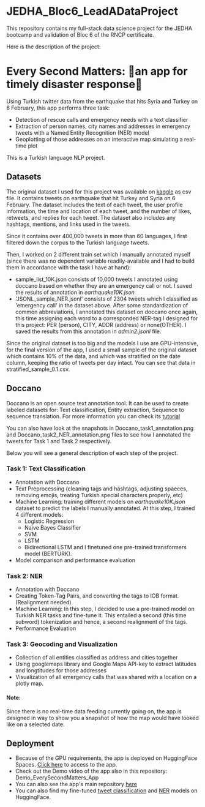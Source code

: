 # JEDHA_Bloc6_LeadADataProject
This repository contains my full-stack data science project for the JEDHA bootcamp and validation of Bloc 6 of the RNCP certificate. 

Here is the description of the project:

# Every Second Matters: 🚨an app for timely disaster response🚨

Using Turkish twitter data from the earthquake that hits Syria and Turkey on 6 February, this app performs three task:

- Detection of rescue calls and emergency needs with a text classifier
-  Extraction of person names, city names and addresses in emergency tweets with a Named Entity Recognition (NER) model
-  Geoplotting of those addresses on an interactive map simulating a real-time plot

This is a Turkish language NLP project.

## Datasets

The original dataset I used for this project was available on [kaggle]("https://www.kaggle.com/datasets/swaptr/turkey-earthquake-tweets") as csv file. It contains tweets on earthquake that hit Turkey and Syria on 6 February. The dataset includes the text of each tweet, the user profile information, the time and location of each tweet, and the number of likes, retweets, and replies for each tweet. The dataset also includes any hashtags, mentions, and links used in the tweets.

Since it contains over 400,000 tweets in more than 60 languages, I first filtered down the corpus to the Turkish language tweets. 

Then, I worked on 2 different train set which I manually annotated myself (since there was no dependent variable readily-available and I had to build them in accordance with the task I have at hand):
- sample_list_10K.json consists of 10,000 tweets I annotated using doccano based on whether they are an emergency call or not. I saved the results of annotation in _earthquake10K.json_
- 'JSONL_sample_NER.jsonl' consists of 2304 tweets which I classified as 'emergency call' in the dataset above. After some standardization of common abbreviations, I annotated this dataset on doccano once again, this time assigning each word to a corresponded NER-tag I designed for this project: PER (person), CITY, ADDR (address) or none(OTHER). I saved the results from this annotation in _admin2.jsonl_ file.

Since the original dataset is too big and the models I use are GPU-intensive, for the final version of the app, I used a small sample of the original dataset which contains 10% of the data, and which was stratified on the date column, keeping the ratio of tweets per day intact. You can see that data in stratified_sample_0.1.csv.



## Doccano
Doccano is an open source text annotation tool. It can be used to create labeled datasets for: Text classification, Entity extraction,  Sequence to sequence translation.
For more information you can check its [tutorial]('https://doccano.github.io/doccano/tutorial/')

You can also have look at the snapshots in Doccano_task1_annotation.png and Doccano_task2_NER_annotation.png files to see how I annotated the tweets for Task 1 and Task 2 respectively.


Below you will see a general description of each step of the project.

### Task 1: Text Classification
- Annotation with Doccano
- Text Preprocessing (cleaning tags and hashtags, adjusting spaeces, removing emojis, treating Turkish special characters properly, etc)
- Machine Learning: training different models on _earthquake10K.json_ dataset to predict the labels I manually annotated. At this step, I trained 4 different models:
    - Logistic Regression
    - Naive Bayes Classifier
    - SVM
    - LSTM
    - Bidirectional LSTM
and I finetuned one pre-trained transformers model (BERTÜRK).
- Model comparison and performance evaluation

### Task 2: NER
- Annotation with Doccano
- Creating Token-Tag Pairs, and converting the tags to IOB format. (Realignment needed)
- Machine Learning: In this step, I decided to use a pre-trained model on Turkish NER tasks and fine-tune it. This entailed a second (this time subword) tokenization and hence, a second realignment of the tags.
- Performance Evaluation

### Task 3: Geocoding and Visualization
- Collection of all entities classified as address and cities together
- Using googlemaps library and Google Maps API-key to extract latitudes and longtitudes for those addresses
- Visualization of all emergency calls that was shared with a location on a plotly map.

#### Note: 
Since there is no real-time data feeding currently going on, the app is designed in way to show you a snapshot of how the map would have looked like on a selected date.

## Deployment
- Because of the GPU requirements, the app is deployed on HuggingFace Spaces. [Click here]('https://huggingface.co/spaces/yhaslan/every_second_matters') to access to the app.
- Check out the Demo video of the app also in this repository: Demo_EverySecondMatters_App
- You can also see the app's main repository [here]('https://huggingface.co/spaces/yhaslan/every_second_matters/tree/main')
- You can also find my fine-tuned [tweet classification]('https://huggingface.co/yhaslan/berturk-earthquake-tweets-classification') and [NER]('https://huggingface.co/yhaslan/turkish-earthquake-tweets-ner') models on HuggingFace.
